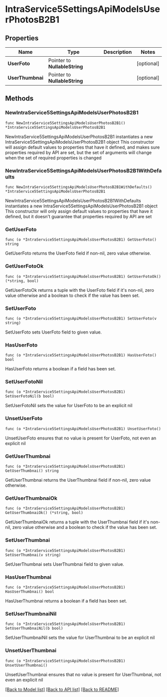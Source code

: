 # IntraService5SettingsApiModelsUserPhotosB2B1

## Properties

Name | Type | Description | Notes
------------ | ------------- | ------------- | -------------
**UserFoto** | Pointer to **NullableString** |  | [optional] 
**UserThumbnai** | Pointer to **NullableString** |  | [optional] 

## Methods

### NewIntraService5SettingsApiModelsUserPhotosB2B1

`func NewIntraService5SettingsApiModelsUserPhotosB2B1() *IntraService5SettingsApiModelsUserPhotosB2B1`

NewIntraService5SettingsApiModelsUserPhotosB2B1 instantiates a new IntraService5SettingsApiModelsUserPhotosB2B1 object
This constructor will assign default values to properties that have it defined,
and makes sure properties required by API are set, but the set of arguments
will change when the set of required properties is changed

### NewIntraService5SettingsApiModelsUserPhotosB2B1WithDefaults

`func NewIntraService5SettingsApiModelsUserPhotosB2B1WithDefaults() *IntraService5SettingsApiModelsUserPhotosB2B1`

NewIntraService5SettingsApiModelsUserPhotosB2B1WithDefaults instantiates a new IntraService5SettingsApiModelsUserPhotosB2B1 object
This constructor will only assign default values to properties that have it defined,
but it doesn't guarantee that properties required by API are set

### GetUserFoto

`func (o *IntraService5SettingsApiModelsUserPhotosB2B1) GetUserFoto() string`

GetUserFoto returns the UserFoto field if non-nil, zero value otherwise.

### GetUserFotoOk

`func (o *IntraService5SettingsApiModelsUserPhotosB2B1) GetUserFotoOk() (*string, bool)`

GetUserFotoOk returns a tuple with the UserFoto field if it's non-nil, zero value otherwise
and a boolean to check if the value has been set.

### SetUserFoto

`func (o *IntraService5SettingsApiModelsUserPhotosB2B1) SetUserFoto(v string)`

SetUserFoto sets UserFoto field to given value.

### HasUserFoto

`func (o *IntraService5SettingsApiModelsUserPhotosB2B1) HasUserFoto() bool`

HasUserFoto returns a boolean if a field has been set.

### SetUserFotoNil

`func (o *IntraService5SettingsApiModelsUserPhotosB2B1) SetUserFotoNil(b bool)`

 SetUserFotoNil sets the value for UserFoto to be an explicit nil

### UnsetUserFoto
`func (o *IntraService5SettingsApiModelsUserPhotosB2B1) UnsetUserFoto()`

UnsetUserFoto ensures that no value is present for UserFoto, not even an explicit nil
### GetUserThumbnai

`func (o *IntraService5SettingsApiModelsUserPhotosB2B1) GetUserThumbnai() string`

GetUserThumbnai returns the UserThumbnai field if non-nil, zero value otherwise.

### GetUserThumbnaiOk

`func (o *IntraService5SettingsApiModelsUserPhotosB2B1) GetUserThumbnaiOk() (*string, bool)`

GetUserThumbnaiOk returns a tuple with the UserThumbnai field if it's non-nil, zero value otherwise
and a boolean to check if the value has been set.

### SetUserThumbnai

`func (o *IntraService5SettingsApiModelsUserPhotosB2B1) SetUserThumbnai(v string)`

SetUserThumbnai sets UserThumbnai field to given value.

### HasUserThumbnai

`func (o *IntraService5SettingsApiModelsUserPhotosB2B1) HasUserThumbnai() bool`

HasUserThumbnai returns a boolean if a field has been set.

### SetUserThumbnaiNil

`func (o *IntraService5SettingsApiModelsUserPhotosB2B1) SetUserThumbnaiNil(b bool)`

 SetUserThumbnaiNil sets the value for UserThumbnai to be an explicit nil

### UnsetUserThumbnai
`func (o *IntraService5SettingsApiModelsUserPhotosB2B1) UnsetUserThumbnai()`

UnsetUserThumbnai ensures that no value is present for UserThumbnai, not even an explicit nil

[[Back to Model list]](../README.md#documentation-for-models) [[Back to API list]](../README.md#documentation-for-api-endpoints) [[Back to README]](../README.md)


